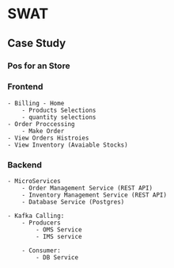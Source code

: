 # SWAT

## Case Study

### Pos for an Store

### Frontend

    - Billing - Home
    	- Products Selections
    	- quantity selections
    - Order Proccessing
    	- Make Order
    - View Orders Histroies
    - View Inventory (Avaiable Stocks)

### Backend

    - MicroServices
    	- Order Management Service (REST API)
    	- Inventory Management Service (REST API)
    	- Database Service (Postgres)

    - Kafka Calling:
    	- Producers
    		- OMS Service
    		- IMS service

    	- Consumer:
    		- DB Service

